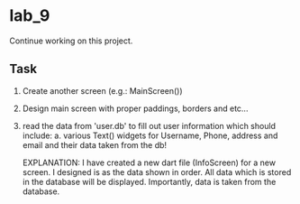# lab_9

Continue working on this project.

## Task

1. Create another screen (e.g.: MainScreen())
2. Design main screen with proper paddings, borders and etc...
3. read the data from 'user.db' to fill out user information which should include:
        a. various Text() widgets for Username, Phone, address and email and their data taken from the db!
        
    EXPLANATION:
        I have created a new dart file (InfoScreen) for a new screen.
        I designed is as the data shown in order. All data which is stored in the database will be displayed.
        Importantly, data is taken from the database.